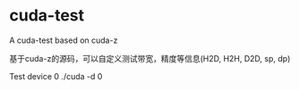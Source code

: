 # cuda-test
A cuda-test based on cuda-z

基于cuda-z的源码，可以自定义测试带宽，精度等信息(H2D, H2H, D2D, sp, dp)

Test device 0
./cuda -d 0

